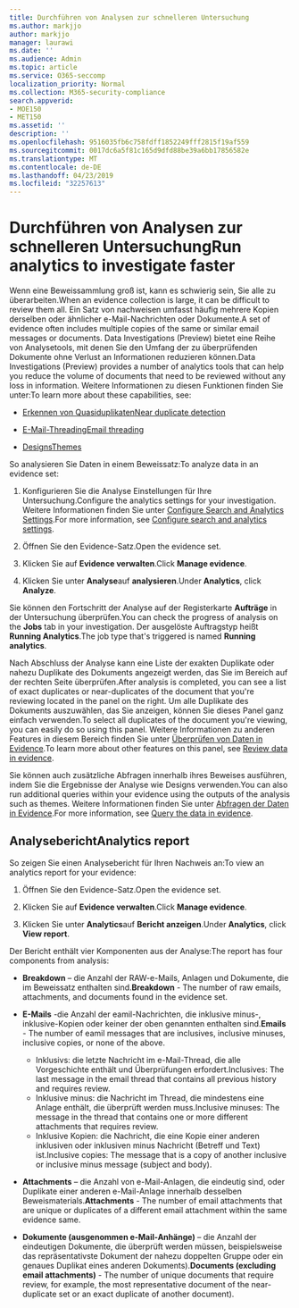 ```yaml
---
title: Durchführen von Analysen zur schnelleren Untersuchung
ms.author: markjjo
author: markjjo
manager: laurawi
ms.date: ''
ms.audience: Admin
ms.topic: article
ms.service: O365-seccomp
localization_priority: Normal
ms.collection: M365-security-compliance
search.appverid:
- MOE150
- MET150
ms.assetid: ''
description: ''
ms.openlocfilehash: 9516035fb6c758fdff1852249fff2815f19af559
ms.sourcegitcommit: 0017dc6a5f81c165d9dfd88be39a6bb17856582e
ms.translationtype: MT
ms.contentlocale: de-DE
ms.lasthandoff: 04/23/2019
ms.locfileid: "32257613"
---
```

# <a name="run-analytics-to-investigate-faster"></a><span data-ttu-id="e0e4c-102">Durchführen von Analysen zur schnelleren Untersuchung</span><span class="sxs-lookup"><span data-stu-id="e0e4c-102">Run analytics to investigate faster</span></span>

<span data-ttu-id="e0e4c-103">Wenn eine Beweissammlung groß ist, kann es schwierig sein, Sie alle zu überarbeiten.</span><span class="sxs-lookup"><span data-stu-id="e0e4c-103">When an evidence collection is large, it can be difficult to review them all.</span></span> <span data-ttu-id="e0e4c-104">Ein Satz von nachweisen umfasst häufig mehrere Kopien derselben oder ähnlicher e-Mail-Nachrichten oder Dokumente.</span><span class="sxs-lookup"><span data-stu-id="e0e4c-104">A set of evidence often includes multiple copies of the same or similar email messages or documents.</span></span> <span data-ttu-id="e0e4c-105">Data Investigations (Preview) bietet eine Reihe von Analysetools, mit denen Sie den Umfang der zu überprüfenden Dokumente ohne Verlust an Informationen reduzieren können.</span><span class="sxs-lookup"><span data-stu-id="e0e4c-105">Data Investigations (Preview) provides a number of analytics tools that can help you reduce the volume of documents that need to be reviewed without any loss in information.</span></span> <span data-ttu-id="e0e4c-106">Weitere Informationen zu diesen Funktionen finden Sie unter:</span><span class="sxs-lookup"><span data-stu-id="e0e4c-106">To learn more about these capabilities, see:</span></span>

- [<span data-ttu-id="e0e4c-107">Erkennen von Quasiduplikaten</span><span class="sxs-lookup"><span data-stu-id="e0e4c-107">Near duplicate detection</span></span>](near-duplicates.md)

- [<span data-ttu-id="e0e4c-108">E-Mail-Threading</span><span class="sxs-lookup"><span data-stu-id="e0e4c-108">Email threading</span></span>](email-threading.md)

- [<span data-ttu-id="e0e4c-109">Designs</span><span class="sxs-lookup"><span data-stu-id="e0e4c-109">Themes</span></span>](themes.md)

<span data-ttu-id="e0e4c-110">So analysieren Sie Daten in einem Beweissatz:</span><span class="sxs-lookup"><span data-stu-id="e0e4c-110">To analyze data in an evidence set:</span></span>

1. <span data-ttu-id="e0e4c-111">Konfigurieren Sie die Analyse Einstellungen für Ihre Untersuchung.</span><span class="sxs-lookup"><span data-stu-id="e0e4c-111">Configure the analytics settings for your investigation.</span></span> <span data-ttu-id="e0e4c-112">Weitere Informationen finden Sie unter [Configure Search and Analytics Settings](configure-search-analytics-settings.md).</span><span class="sxs-lookup"><span data-stu-id="e0e4c-112">For more information, see [Configure search and analytics settings](configure-search-analytics-settings.md).</span></span>

2. <span data-ttu-id="e0e4c-113">Öffnen Sie den Evidence-Satz.</span><span class="sxs-lookup"><span data-stu-id="e0e4c-113">Open the evidence set.</span></span>

3. <span data-ttu-id="e0e4c-114">Klicken Sie auf **Evidence verwalten**.</span><span class="sxs-lookup"><span data-stu-id="e0e4c-114">Click **Manage evidence**.</span></span>

4. <span data-ttu-id="e0e4c-115">Klicken Sie unter **Analyse**auf **analysieren**.</span><span class="sxs-lookup"><span data-stu-id="e0e4c-115">Under **Analytics**, click **Analyze**.</span></span>

<span data-ttu-id="e0e4c-116">Sie können den Fortschritt der Analyse auf der Registerkarte **Aufträge** in der Untersuchung überprüfen.</span><span class="sxs-lookup"><span data-stu-id="e0e4c-116">You can check the progress of analysis on the **Jobs** tab in your investigation.</span></span> <span data-ttu-id="e0e4c-117">Der ausgelöste Auftragstyp heißt **Running Analytics**.</span><span class="sxs-lookup"><span data-stu-id="e0e4c-117">The job type that's triggered is named **Running analytics**.</span></span>

 <span data-ttu-id="e0e4c-118">Nach Abschluss der Analyse kann eine Liste der exakten Duplikate oder nahezu Duplikate des Dokuments angezeigt werden, das Sie im Bereich auf der rechten Seite überprüfen.</span><span class="sxs-lookup"><span data-stu-id="e0e4c-118">After analysis is completed, you can see a list of exact duplicates or near-duplicates of the document that you're reviewing located in the panel on the right.</span></span> <span data-ttu-id="e0e4c-119">Um alle Duplikate des Dokuments auszuwählen, das Sie anzeigen, können Sie dieses Panel ganz einfach verwenden.</span><span class="sxs-lookup"><span data-stu-id="e0e4c-119">To select all duplicates of the document you're viewing, you can easily do so using this panel.</span></span> <span data-ttu-id="e0e4c-120">Weitere Informationen zu anderen Features in diesem Bereich finden Sie unter [Überprüfen von Daten in Evidence](review-data-in-evidence.md).</span><span class="sxs-lookup"><span data-stu-id="e0e4c-120">To learn more about other features on this panel, see [Review data in evidence](review-data-in-evidence.md).</span></span> 

<span data-ttu-id="e0e4c-121">Sie können auch zusätzliche Abfragen innerhalb ihres Beweises ausführen, indem Sie die Ergebnisse der Analyse wie Designs verwenden.</span><span class="sxs-lookup"><span data-stu-id="e0e4c-121">You can also run additional queries within your evidence using the outputs of the analysis such as themes.</span></span> <span data-ttu-id="e0e4c-122">Weitere Informationen finden Sie unter [Abfragen der Daten in Evidence](evidence-query.md).</span><span class="sxs-lookup"><span data-stu-id="e0e4c-122">For more information, see [Query the data in evidence](evidence-query.md).</span></span>

## <a name="analytics-report"></a><span data-ttu-id="e0e4c-123">Analysebericht</span><span class="sxs-lookup"><span data-stu-id="e0e4c-123">Analytics report</span></span>

<span data-ttu-id="e0e4c-124">So zeigen Sie einen Analysebericht für Ihren Nachweis an:</span><span class="sxs-lookup"><span data-stu-id="e0e4c-124">To view an analytics report for your evidence:</span></span>

1. <span data-ttu-id="e0e4c-125">Öffnen Sie den Evidence-Satz.</span><span class="sxs-lookup"><span data-stu-id="e0e4c-125">Open the evidence set.</span></span>

2. <span data-ttu-id="e0e4c-126">Klicken Sie auf **Evidence verwalten**.</span><span class="sxs-lookup"><span data-stu-id="e0e4c-126">Click **Manage evidence**.</span></span>

3. <span data-ttu-id="e0e4c-127">Klicken Sie unter **Analytics**auf **Bericht anzeigen**.</span><span class="sxs-lookup"><span data-stu-id="e0e4c-127">Under **Analytics**, click **View report**.</span></span>

<span data-ttu-id="e0e4c-128">Der Bericht enthält vier Komponenten aus der Analyse:</span><span class="sxs-lookup"><span data-stu-id="e0e4c-128">The report has four components from analysis:</span></span>

- <span data-ttu-id="e0e4c-129">**Breakdown** – die Anzahl der RAW-e-Mails, Anlagen und Dokumente, die im Beweissatz enthalten sind.</span><span class="sxs-lookup"><span data-stu-id="e0e4c-129">**Breakdown** - The number of raw emails, attachments, and documents found in the evidence set.</span></span>

- <span data-ttu-id="e0e4c-130">**E-Mails** -die Anzahl der eamil-Nachrichten, die inklusive minus-, inklusive-Kopien oder keiner der oben genannten enthalten sind.</span><span class="sxs-lookup"><span data-stu-id="e0e4c-130">**Emails** - The number of eamil messages that are inclusives, inclusive minuses, inclusive copies, or none of the above.</span></span>
   - <span data-ttu-id="e0e4c-131">Inklusivs: die letzte Nachricht im e-Mail-Thread, die alle Vorgeschichte enthält und Überprüfungen erfordert.</span><span class="sxs-lookup"><span data-stu-id="e0e4c-131">Inclusives: The last message in the email thread that contains all previous history and requires review.</span></span>
   - <span data-ttu-id="e0e4c-132">Inklusive minus: die Nachricht im Thread, die mindestens eine Anlage enthält, die überprüft werden muss.</span><span class="sxs-lookup"><span data-stu-id="e0e4c-132">Inclusive minuses: The message in the thread that contains one or more different attachments that requires review.</span></span>
   - <span data-ttu-id="e0e4c-133">Inklusive Kopien: die Nachricht, die eine Kopie einer anderen inklusiven oder inklusiven minus Nachricht (Betreff und Text) ist.</span><span class="sxs-lookup"><span data-stu-id="e0e4c-133">Inclusive copies: The message that is a copy of another inclusive or inclusive minus message (subject and body).</span></span>

- <span data-ttu-id="e0e4c-134">**Attachments** – die Anzahl von e-Mail-Anlagen, die eindeutig sind, oder Duplikate einer anderen e-Mail-Anlage innerhalb desselben Beweismaterials.</span><span class="sxs-lookup"><span data-stu-id="e0e4c-134">**Attachments** - The number of email attachments that are unique or duplicates of a different email attachment within the same evidence same.</span></span>

- <span data-ttu-id="e0e4c-135">**Dokumente (ausgenommen e-Mail-Anhänge)** – die Anzahl der eindeutigen Dokumente, die überprüft werden müssen, beispielsweise das repräsentativste Dokument der nahezu doppelten Gruppe oder ein genaues Duplikat eines anderen Dokuments).</span><span class="sxs-lookup"><span data-stu-id="e0e4c-135">**Documents (excluding email attachments)** - The number of unique documents that require review, for example, the most representative document of the near-duplicate set or an exact duplicate of another document).</span></span>